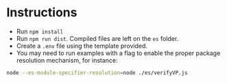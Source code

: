 # Instructions

* Run `npm install`
* Run `npm run dist`. Compiled files are left on the `es` folder.
* Create a `.env` file using the template provided.
* You may need to run examples with a flag to enable the proper package resolution mechanism, for instance:

```sh
node --es-module-specifier-resolution=node ./es/verifyVP.js
```
